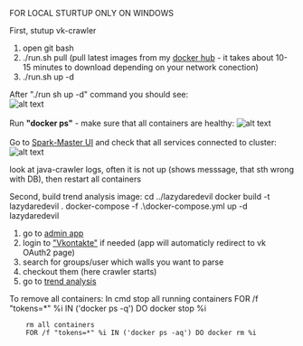 FOR LOCAL STURTUP ONLY ON WINDOWS

First, stutup vk-crawler
1. open git bash
2. ./run.sh pull (pull latest images from my [docker hub](https://hub.docker.com/u/hronosf) - it takes about 10-15 minutes to download depending on your network conection) 
3. ./run.sh up -d

After "./run sh up -d" command you should see: <br>
![alt text](./vk-crawler/util/readme-data/startup.png)<br><br>
Run **"docker ps"** - make sure that all containers are healthy:
![alt text](./vk-crawler/util/readme-data/docker.png)<br><br>
Go to [Spark-Master UI](http://localhost:8080) and check that all services connected to cluster:<br>
![alt text](./vk-crawler/util/readme-data/spark.png)

look at java-crawler logs, often it is not up (shows messsage, that sth wrong with DB), then restart all containers

Second, build trend analysis image:
	cd ../lazydaredevil
	docker build -t lazydaredevil .
	docker-compose -f .\docker-compose.yml up -d lazydaredevil

1. go to [admin app](http://localhost:4201)
2. login to ["Vkontakte"](https://vk.com) if needed (app will automaticly redirect to vk OAuth2 page)
3. search for groups/user which walls you want to parse
4. checkout them (here crawler starts)
5. go to [trend analysis](http://localhost:5000)

To remove all containers:
	In cmd
		stop all running containers
		FOR /f "tokens=*" %i IN ('docker ps -q') DO docker stop %i

		rm all containers
		FOR /f "tokens=*" %i IN ('docker ps -aq') DO docker rm %i

